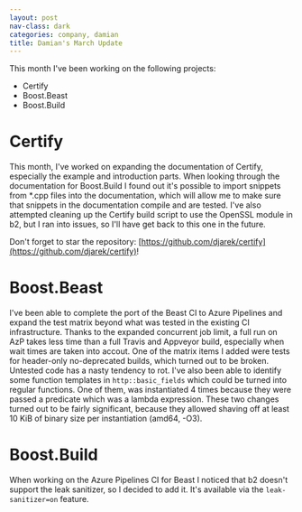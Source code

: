 ```yaml
---
layout: post
nav-class: dark
categories: company, damian
title: Damian's March Update
---
```


This month I've been working on the following projects:
- Certify
- Boost.Beast
- Boost.Build

# Certify
This month, I've worked on expanding the documentation of Certify, especially
the example and introduction parts. When looking through the documentation for
Boost.Build I found out it's possible to import snippets from *.cpp files
into the documentation, which will allow me to make sure that snippets in
the documentation compile and are tested. I've also attempted cleaning up the
Certify build script to use the OpenSSL module in b2, but I ran into issues, so
I'll have get back to this one in the future.

Don't forget to star the repository: [https://github.com/djarek/certify](https://github.com/djarek/certify)!

# Boost.Beast
I've been able to complete the port of the Beast CI to Azure Pipelines and expand
the test matrix beyond what was tested in the existing CI infrastructure. Thanks
to the expanded concurrent job limit, a full run on AzP takes less time than a
full Travis and Appveyor build, especially when wait times are taken into accout.
One of the matrix items I added were tests for header-only no-deprecated builds,
which turned out to be broken. Untested code has a nasty tendency to rot.
I've also been able to identify some function templates in `http::basic_fields`
which could be turned into regular functions. One of them, was instantiated
4 times because they were passed a predicate which was a lambda expression.
These two changes turned out to be fairly significant, because they allowed
shaving off at least 10 KiB of binary size per instantiation (amd64, -O3).

# Boost.Build
When working on the Azure Pipelines CI for Beast I noticed that b2 doesn't support
the leak sanitizer, so I decided to add it. It's available via the `leak-sanitizer=on` feature.
